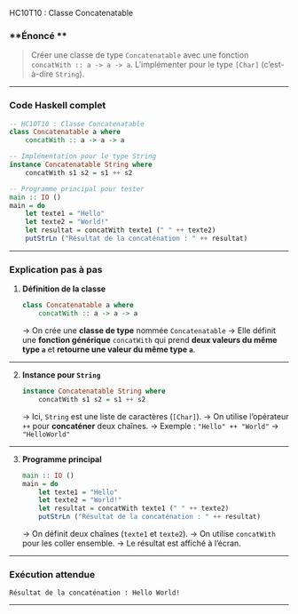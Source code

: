 HC10T10 : Classe Concatenatable
###  **Énoncé **

> Créer une classe de type `Concatenatable` avec une fonction
> `concatWith :: a -> a -> a`.
> L’implémenter pour le type `[Char]` (c’est-à-dire `String`).

---

### **Code Haskell complet**

```haskell
-- HC10T10 : Classe Concatenatable
class Concatenatable a where
    concatWith :: a -> a -> a

-- Implémentation pour le type String
instance Concatenatable String where
    concatWith s1 s2 = s1 ++ s2

-- Programme principal pour tester
main :: IO ()
main = do
    let texte1 = "Hello"
    let texte2 = "World!"
    let resultat = concatWith texte1 (" " ++ texte2)
    putStrLn ("Résultat de la concaténation : " ++ resultat)
```

---

###  **Explication pas à pas**

1. **Définition de la classe**

   ```haskell
   class Concatenatable a where
       concatWith :: a -> a -> a
   ```

   → On crée une **classe de type** nommée `Concatenatable`
   → Elle définit une **fonction générique** `concatWith`
   qui prend **deux valeurs du même type `a`** et **retourne une valeur du même type `a`**.

---

2. **Instance pour `String`**

   ```haskell
   instance Concatenatable String where
       concatWith s1 s2 = s1 ++ s2
   ```

   → Ici, `String` est une liste de caractères (`[Char]`).
   → On utilise l’opérateur `++` pour **concaténer** deux chaînes.
   → Exemple : `"Hello" ++ "World"` → `"HelloWorld"`

---

3. **Programme principal**

   ```haskell
   main :: IO ()
   main = do
       let texte1 = "Hello"
       let texte2 = "World!"
       let resultat = concatWith texte1 (" " ++ texte2)
       putStrLn ("Résultat de la concaténation : " ++ resultat)
   ```

   → On définit deux chaînes (`texte1` et `texte2`).
   → On utilise `concatWith` pour les coller ensemble.
   → Le résultat est affiché à l’écran.

---

###  **Exécution attendue**

```
Résultat de la concaténation : Hello World!
```

---
